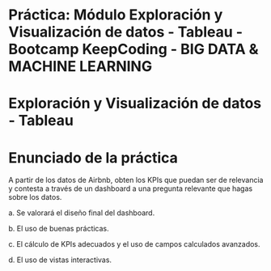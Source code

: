 # Práctica: Módulo Exploración y Visualización de datos - Tableau - Bootcamp KeepCoding - BIG DATA & MACHINE LEARNING

# Exploración y Visualización de datos - Tableau


# Enunciado de la práctica

A partir de los datos de Airbnb, obten los KPIs que puedan ser de relevancia y contesta a través de un dashboard a una pregunta relevante que hagas sobre los datos.

a. Se valorará el diseño final del dashboard.

b. El uso de buenas prácticas.

c. El cálculo de KPIs adecuados y el uso de campos calculados avanzados.

d. El uso de vistas interactivas.

